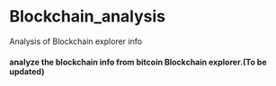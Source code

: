 # Blockchain_analysis
Analysis of Blockchain explorer info

#### analyze the blockchain info from bitcoin Blockchain explorer.(To be updated)
